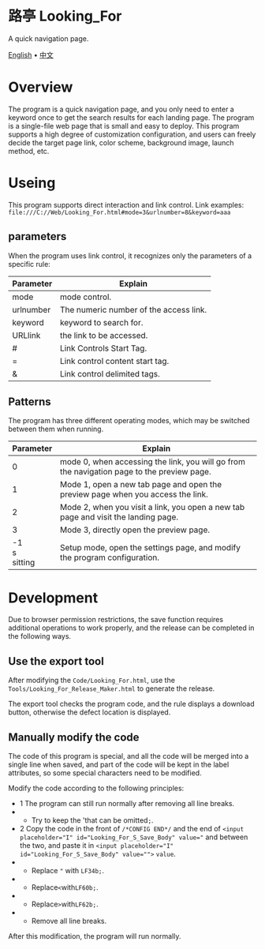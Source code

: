 # 路亭 Looking_For
A quick navigation page.

[English](README.md) • [中文](README_ZH.md)

# Overview
The program is a quick navigation page, and you only need to enter a keyword once to get the search results for each landing page.
The program is a single-file web page that is small and easy to deploy.
This program supports a high degree of customization configuration, and users can freely decide the target page link, color scheme, background image, launch method, etc.

# Useing
This program supports direct interaction and link control.
Link examples:<br>
`file:///C://Web/Looking_For.html#mode=3&urlnumber=8&keyword=aaa`

## parameters
When the program uses link control, it recognizes only the parameters of a specific rule:

Parameter|Explain
----|----
mode|mode control.
urlnumber|The numeric number of the access link.
keyword|keyword to search for.
URLlink|the link to be accessed.
#|Link Controls Start Tag.
=|Link control content start tag.
&|Link control delimited tags.

## Patterns
The program has three different operating modes, which may be switched between them when running.

Parameter|Explain
----|----
0|mode 0, when accessing the link, you will go from the navigation page to the preview page.
1|Mode 1, open a new tab page and open the preview page when you access the link.
2|Mode 2, when you visit a link, you open a new tab page and visit the landing page.
3|Mode 3, directly open the preview page.
-1<br>s<br>sitting|Setup mode, open the settings page, and modify the program configuration.

# Development

Due to browser permission restrictions, the save function requires additional operations to work properly, and the release can be completed in the following ways.

## Use the export tool
After modifying the `Code/Looking_For.html`, use the `Tools/Looking_For_Release_Maker.html` to generate the release.

The export tool checks the program code, and the rule displays a download button, otherwise the defect location is displayed.

## Manually modify the code
The code of this program is special, and all the code will be merged into a single line when saved, and part of the code will be kept in the label attributes, so some special characters need to be modified.

Modify the code according to the following principles:
* 1 The program can still run normally after removing all line breaks.
* * Try to keep the 'that can be omitted`;`.
* 2 Copy the code in the front of `/*CONFIG END*/` and the end of `<input placeholder="I" id="Looking_For_S_Save_Body" value="` and between the two, and paste it in `<input placeholder="I" id="Looking_For_S_Save_Body" value="">` `value`.
* * Replace `"` with `LF34b;`.
* * Replace`<`with`LF60b;`.
* * Replace`>`with`LF62b;`.
* * Remove all line breaks.

After this modification, the program will run normally.


